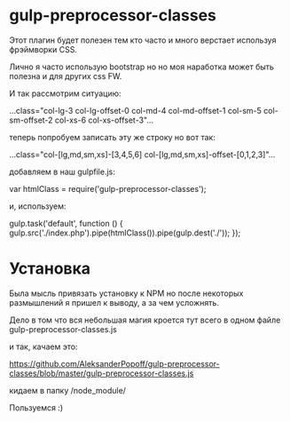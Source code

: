 # gulp-preprocessor-classes

Этот плагин будет полезен тем кто часто и много верстает используя фрэймворки CSS.

Лично я часто использую bootstrap но но моя наработка может быть полезна и для других css FW.

И так рассмотрим ситуацию: 

...class="col-lg-3 col-lg-offset-0 col-md-4 col-md-offset-1 col-sm-5 col-sm-offset-2 col-xs-6 col-xs-offset-3"...

теперь попробуем записать эту же строку но вот так:

...class="col-[lg,md,sm,xs]-[3,4,5,6] col-[lg,md,sm,xs]-offset-[0,1,2,3]"...

добавляем в наш gulpfile.js:

var htmlClass = require('gulp-preprocessor-classes');

и, используем:

gulp.task('default', function () {
    gulp.src('./index.php').pipe(htmlClass()).pipe(gulp.dest('./'));
});

# Установка

Была мысль привязать установку к NPM но после некоторых размышлений я пришел к выводу, а за чем усложнять.

Дело в том что вся небольшая магия кроется тут всего в одном файле gulp-preprocessor-classes.js

и так, качаем это:

https://github.com/AleksanderPopoff/gulp-preprocessor-classes/blob/master/gulp-preprocessor-classes.js

кидаем в папку /node_module/

Пользуемся :)
